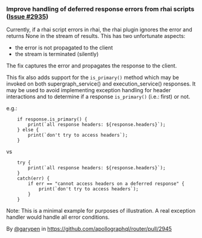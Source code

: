 ### Improve handling of deferred response errors from rhai scripts ([Issue #2935](https://github.com/apollographql/router/issues/2935))

Currently, if a rhai script errors in rhai, the rhai plugin ignores the error and returns None in the stream of results. This has two unfortunate aspects:

 - the error is not propagated to the client
 - the stream is terminated (silently)

The fix captures the error and propagates the response to the client.

This fix also adds support for the `is_primary()` method which may be invoked on both supergraph_service() and execution_service() responses. It may be used to avoid implementing exception handling for header interactions and to determine if a response `is_primary()` (i.e.: first) or not.

e.g.:

```
    if response.is_primary() {
        print(`all response headers: ${response.headers}`);
    } else {
        print(`don't try to access headers`);
    }
```

vs

```
    try {
        print(`all response headers: ${response.headers}`);
    }
    catch(err) {
        if err == "cannot access headers on a deferred response" {
            print(`don't try to access headers`);
        }
    }
```
Note: This is a minimal example for purposes of illustration. A real exception handler would handle all error conditions.


By [@garypen](https://github.com/garypen) in https://github.com/apollographql/router/pull/2945
